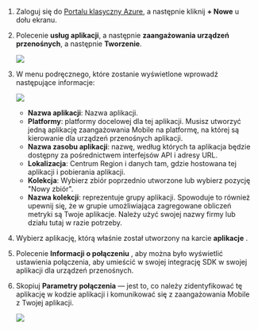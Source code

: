 1. Zaloguj się do [Portalu klasyczny Azure](https://manage.windowsazure.com), a następnie kliknij **+ Nowe** u dołu ekranu.

2. Polecenie **usług aplikacji**, a następnie **zaangażowania urządzeń przenośnych**, a następnie **Tworzenie**.

    ![](./media/mobile-engagement-create-app-in-portal/create-mobile-engagement-app.png)

3. W menu podręcznego, które zostanie wyświetlone wprowadź następujące informacje:

    ![](./media/mobile-engagement-create-app-in-portal/create-azme-popup.png)

    - **Nazwa aplikacji**: Nazwa aplikacji. 
    - **Platformy**: platformy docelowej dla tej aplikacji. Musisz utworzyć jedną aplikację zaangażowania Mobile na platformę, na której są kierowanie dla urządzeń przenośnych aplikacji. 
    - **Nazwa zasobu aplikacji**: nazwę, według których ta aplikacja będzie dostępny za pośrednictwem interfejsów API i adresy URL. 
    - **Lokalizacja**: Centrum Region i danych tam, gdzie hostowana tej aplikacji i pobierania aplikacji.
    - **Kolekcja**: Wybierz zbiór poprzednio utworzone lub wybierz pozycję "Nowy zbiór".
    - **Nazwa kolekcji**: reprezentuje grupy aplikacji. Spowoduje to również upewnij się, że w grupie umożliwiająca zagregowane obliczeń metryki są Twoje aplikacje. Należy użyć swojej nazwy firmy lub działu tutaj w razie potrzeby.

4. Wybierz aplikację, którą właśnie został utworzony na karcie **aplikacje** .

5. Polecenie **Informacji o połączeniu** , aby można było wyświetlić ustawienia połączenia, aby umieścić w swojej integrację SDK w swojej aplikacji dla urządzeń przenośnych.

6. Skopiuj **Parametry połączenia** — jest to, co należy zidentyfikować tę aplikację w kodzie aplikacji i komunikować się z zaangażowania Mobile z Twojej aplikacji.

    ![](./media/mobile-engagement-create-app-in-portal/app-connection-info-page.png)

